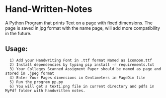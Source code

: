 # Hand-Written-Notes
A Python Program that prints Text on a page with fixed dimensions.
The page is saved in jpg format with the name page, will add more compatibility in the future.

## Usage:
    
      1) Add your Handwriting Font in .ttf format Named as icomoon.ttf
      2) Install dependencies by typing pip install -r requirements.txt
      3) Your Colleges Scanned Assigment Paper should be named as page and stored in .jpeg format
      4) Enter Your Pages dimensions in Centimeters in PageDim file
      5) Run the program pp.py
      6) You will get a text1.png file in current directory and pdfs in MyPdf folder with handwritten notes. 

